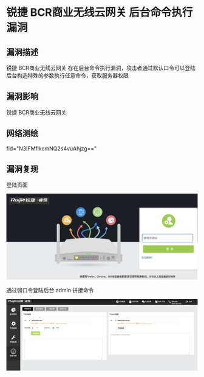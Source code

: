 # 锐捷 BCR商业无线云网关 后台命令执行漏洞

## 漏洞描述

锐捷 BCR商业无线云网关 存在后台命令执行漏洞，攻击者通过默认口令可以登陆后台构造特殊的参数执行任意命令，获取服务器权限

## 漏洞影响

<a-checkbox checked>锐捷 BCR商业无线云网关</a-checkbox></br>

## 网络测绘

<a-checkbox checked>fid="N3IFMflkcmNQ2s4vuAhjzg=="</a-checkbox></br>

## 漏洞复现

登陆页面

![img](../../../.vuepress/public/img/1678886885513-6b2afaa6-4198-4fc0-9c3d-e7084dcb387a.png)

通过弱口令登陆后台 admin 拼接命令

![img](../../../.vuepress/public/img/1678886936807-eb374d96-c8ca-45d8-a857-2594cfc5c026.png)